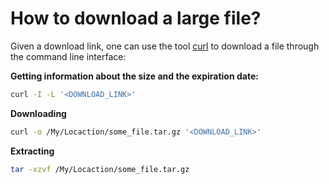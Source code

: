 # How to download a large file?

Given a download link, one can use the tool [curl](https://en.wikipedia.org/wiki/CURL) to download a file through the command line interface:


**Getting information about the size and the expiration date:**
```sh
curl -I -L '<DOWNLOAD_LINK>'
```

**Downloading**
```sh
curl -o /My/Locaction/some_file.tar.gz '<DOWNLOAD_LINK>'
```

**Extracting**
```sh
tar -xzvf /My/Locaction/some_file.tar.gz
```
